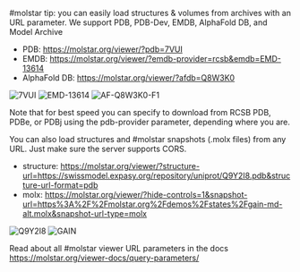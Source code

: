 

#molstar tip: you can easily load structures & volumes from archives with an URL parameter. We support PDB, PDB-Dev, EMDB, AlphaFold DB, and Model Archive

- PDB: https://molstar.org/viewer/?pdb=7VUI
- EMDB: https://molstar.org/viewer/?emdb-provider=rcsb&emdb=EMD-13614
- AlphaFold DB: https://molstar.org/viewer/?afdb=Q8W3K0

![7VUI](7VUI.png)
![EMD-13614](EMD-13614.png)
![AF-Q8W3K0-F1](AF-Q8W3K0-F1.png)

Note that for best speed you can specify to download from RCSB PDB, PDBe, or PDBj using the pdb-provider parameter, depending where you are.

You can also load structures and #molstar snapshots (.molx files) from any URL. Just make sure the server supports CORS.

- structure: https://molstar.org/viewer/?structure-url=https://swissmodel.expasy.org/repository/uniprot/Q9Y2I8.pdb&structure-url-format=pdb
- molx: https://molstar.org/viewer/?hide-controls=1&snapshot-url=https%3A%2F%2Fmolstar.org%2Fdemos%2Fstates%2Fgain-md-alt.molx&snapshot-url-type=molx

![Q9Y2I8](Q9Y2I8.png)
![GAIN](gain-md-alt.png)

Read about all #molstar viewer URL parameters in the docs https://molstar.org/viewer-docs/query-parameters/